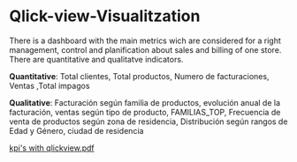 # Qlick-view-Visualitzation

There is a dashboard with the main metrics wich are considered for a right management, control and planification about sales and billing of one store.
There are quantitative and qualitatve indicators. 

**Quantitative**: Total clientes, Total productos, Numero de facturaciones, Ventas ,Total impagos

**Qualitative**: Facturación según familia de productos, 
evolución anual de la facturación, ventas según tipo de producto, 
FAMILIAS_TOP, Frecuencia de venta de productos según zona de residencia, 
Distribución según rangos de Edad y Género, ciudad de residencia

[kpi's with qlickview.pdf](https://github.com/emmAnalyticsCoach/Qlick-view-Dashboard-with-main-KPI-S-to-one-sale-s-company/files/9946490/kpi.s.with.qlickview.pdf)
